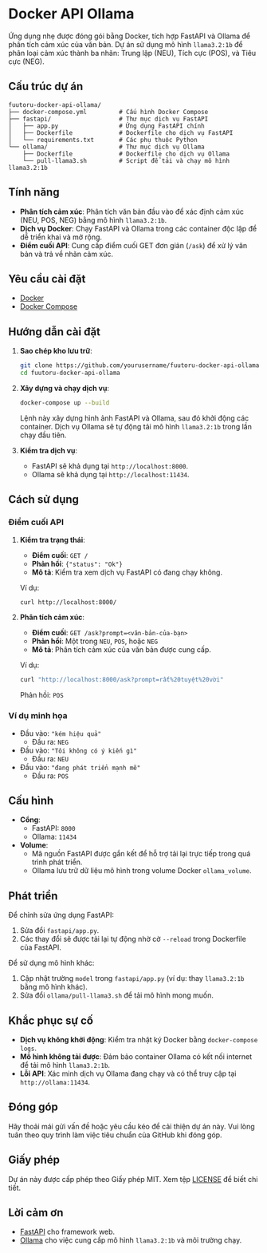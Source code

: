 # Docker API Ollama

Ứng dụng nhẹ được đóng gói bằng Docker, tích hợp FastAPI và Ollama để phân tích cảm xúc của văn bản. Dự án sử dụng mô hình `llama3.2:1b` để phân loại cảm xúc thành ba nhãn: Trung lập (NEU), Tích cực (POS), và Tiêu cực (NEG).

## Cấu trúc dự án

```
fuutoru-docker-api-ollama/
├── docker-compose.yml         # Cấu hình Docker Compose
├── fastapi/                   # Thư mục dịch vụ FastAPI
│   ├── app.py                 # Ứng dụng FastAPI chính
│   ├── Dockerfile             # Dockerfile cho dịch vụ FastAPI
│   └── requirements.txt       # Các phụ thuộc Python
└── ollama/                    # Thư mục dịch vụ Ollama
    ├── Dockerfile             # Dockerfile cho dịch vụ Ollama
    └── pull-llama3.sh         # Script để tải và chạy mô hình llama3.2:1b
```

## Tính năng

- **Phân tích cảm xúc**: Phân tích văn bản đầu vào để xác định cảm xúc (NEU, POS, NEG) bằng mô hình `llama3.2:1b`.
- **Dịch vụ Docker**: Chạy FastAPI và Ollama trong các container độc lập để dễ triển khai và mở rộng.
- **Điểm cuối API**: Cung cấp điểm cuối GET đơn giản (`/ask`) để xử lý văn bản và trả về nhãn cảm xúc.

## Yêu cầu cài đặt

- [Docker](https://docs.docker.com/get-docker/)
- [Docker Compose](https://docs.docker.com/compose/install/)

## Hướng dẫn cài đặt

1. **Sao chép kho lưu trữ**:
   ```bash
   git clone https://github.com/yourusername/fuutoru-docker-api-ollama.git
   cd fuutoru-docker-api-ollama
   ```

2. **Xây dựng và chạy dịch vụ**:
   ```bash
   docker-compose up --build
   ```
   Lệnh này xây dựng hình ảnh FastAPI và Ollama, sau đó khởi động các container. Dịch vụ Ollama sẽ tự động tải mô hình `llama3.2:1b` trong lần chạy đầu tiên.

3. **Kiểm tra dịch vụ**:
   - FastAPI sẽ khả dụng tại `http://localhost:8000`.
   - Ollama sẽ khả dụng tại `http://localhost:11434`.

## Cách sử dụng

### Điểm cuối API

1. **Kiểm tra trạng thái**:
   - **Điểm cuối**: `GET /`
   - **Phản hồi**: `{"status": "Ok"}`
   - **Mô tả**: Kiểm tra xem dịch vụ FastAPI có đang chạy không.

   Ví dụ:
   ```bash
   curl http://localhost:8000/
   ```

2. **Phân tích cảm xúc**:
   - **Điểm cuối**: `GET /ask?prompt=<văn-bản-của-bạn>`
   - **Phản hồi**: Một trong `NEU`, `POS`, hoặc `NEG`
   - **Mô tả**: Phân tích cảm xúc của văn bản được cung cấp.

   Ví dụ:
   ```bash
   curl "http://localhost:8000/ask?prompt=rất%20tuyệt%20vời"
   ```
   Phản hồi: `POS`

### Ví dụ minh họa

- Đầu vào: `"kém hiệu quả"`
  - Đầu ra: `NEG`
- Đầu vào: `"Tôi không có ý kiến gì"`
  - Đầu ra: `NEU`
- Đầu vào: `"đang phát triển mạnh mẽ"`
  - Đầu ra: `POS`

## Cấu hình

- **Cổng**:
  - FastAPI: `8000`
  - Ollama: `11434`
- **Volume**:
  - Mã nguồn FastAPI được gắn kết để hỗ trợ tải lại trực tiếp trong quá trình phát triển.
  - Ollama lưu trữ dữ liệu mô hình trong volume Docker `ollama_volume`.

## Phát triển

Để chỉnh sửa ứng dụng FastAPI:
1. Sửa đổi `fastapi/app.py`.
2. Các thay đổi sẽ được tải lại tự động nhờ cờ `--reload` trong Dockerfile của FastAPI.

Để sử dụng mô hình khác:
1. Cập nhật trường `model` trong `fastapi/app.py` (ví dụ: thay `llama3.2:1b` bằng mô hình khác).
2. Sửa đổi `ollama/pull-llama3.sh` để tải mô hình mong muốn.

## Khắc phục sự cố

- **Dịch vụ không khởi động**: Kiểm tra nhật ký Docker bằng `docker-compose logs`.
- **Mô hình không tải được**: Đảm bảo container Ollama có kết nối internet để tải mô hình `llama3.2:1b`.
- **Lỗi API**: Xác minh dịch vụ Ollama đang chạy và có thể truy cập tại `http://ollama:11434`.

## Đóng góp

Hãy thoải mái gửi vấn đề hoặc yêu cầu kéo để cải thiện dự án này. Vui lòng tuân theo quy trình làm việc tiêu chuẩn của GitHub khi đóng góp.

## Giấy phép

Dự án này được cấp phép theo Giấy phép MIT. Xem tệp [LICENSE](LICENSE) để biết chi tiết.

## Lời cảm ơn

- [FastAPI](https://fastapi.tiangolo.com/) cho framework web.
- [Ollama](https://ollama.ai/) cho việc cung cấp mô hình `llama3.2:1b` và môi trường chạy.

